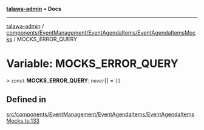 [**talawa-admin**](../../../../../README.md) • **Docs**

***

[talawa-admin](../../../../../modules.md) / [components/EventManagement/EventAgendaItems/EventAgendaItemsMocks](../README.md) / MOCKS\_ERROR\_QUERY

# Variable: MOCKS\_ERROR\_QUERY

\> `const` **MOCKS\_ERROR\_QUERY**: `never`[] = `[]`

## Defined in

[src/components/EventManagement/EventAgendaItems/EventAgendaItemsMocks.ts:133](https://github.com/PalisadoesFoundation/talawa-admin/blob/c49a58cefb47697eb25ed53aa1ef6d685c772d3e/src/components/EventManagement/EventAgendaItems/EventAgendaItemsMocks.ts#L133)
